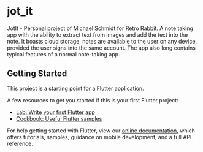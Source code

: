 # jot_it

JotIt - Personal project of Michael Schmidt for Retro Rabbit. A note taking app with the ability to extract text from images and add the text into the note. It boasts cloud storage, notes are available to the user on any device, provided the user signs into the same account. The app also long contains typical features of a normal note-taking app.

## Getting Started

This project is a starting point for a Flutter application.

A few resources to get you started if this is your first Flutter project:

- [Lab: Write your first Flutter app](https://flutter.dev/docs/get-started/codelab)
- [Cookbook: Useful Flutter samples](https://flutter.dev/docs/cookbook)

For help getting started with Flutter, view our
[online documentation](https://flutter.dev/docs), which offers tutorials,
samples, guidance on mobile development, and a full API reference.
